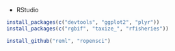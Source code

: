 - RStudio

```r
install_packages(c("devtools", "ggplot2", "plyr"))
install_packages(c("rgbif", "taxize_", "rfisheries"))
```

```r
install_github("reml", "ropensci")
```

